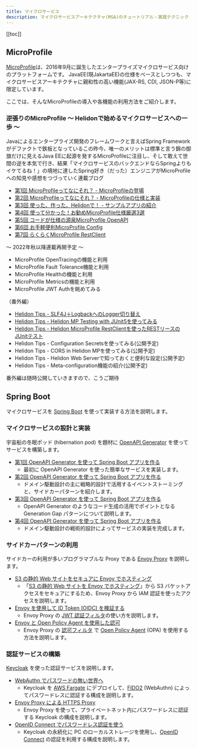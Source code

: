 ```yaml
---
title: マイクロサービス
description: マイクロサービスアーキテクチャ(MSA)のチュートリアル・実践テクニック
---
```


[[toc]]

## MicroProfile
[MicroProfile](https://microprofile.io/)は、2016年9月に誕生したエンタープライズマイクロサービス向けのプラットフォームです。
JavaEE(現JakartaEE)の仕様をベースとしつつも、マイクロサービスアーキテクチャに親和性の高い機能(JAX-RS, CDI, JSON-P等)に限定しています。

ここでは、そんなMicroProfileの導入や各機能の利用方法をご紹介します。


### 逆張りのMicroProfile ～ Helidonで始めるマイクロサービスへの一歩 ～
Javaによるエンタープライズ開発のフレームワークと言えばSpring Frameworkがデファクトで鉄板となっているこの昨今、唯一のメリットは標準と言う錦の御旗だけに見えるJava EEに起源を発するMicroProfileに注目し、そして敢えて世間の逆を本気で行き、結果「マイクロサービスのバックエンドならSpringよりもイケてるね！」の境地に達したSpring好き（だった）エンジニアがMicroProfileへの知見や感想をつづっていく連載ブログ

- [第1回 MicroProfileってなにそれ？ - MicroProfileの登場](/msa/mp/cntrn01-what-mp/)
- [第2回 MicroProfileってなにそれ？ - MicroProfileの仕様と実装](/msa/mp/cntrn02-what-mp/)
- [第3回 使った、作った、Helidonで！ - サンプルアプリの紹介](/msa/mp/cntrn03-sampleapp-helidon/)
- [第4回 使って分かった！お勧めMicroProfile仕様厳選3選](/msa/mp/cntrn04-spec-ranking/)
- [第5回 コードが仕様の源泉MicroProfile OpenAPI](/msa/mp/cntrn05-mp-openapi/)
- [第6回 お手軽便利MicroProfile Config](/msa/mp/cntrn06-mp-config/)
- [第7回 らくらくMicroProfile RestClient](/msa/mp/cntrn07-mp-restclient/)
  
～ 2022年秋以降連載再開予定 ～
- MicroProfile OpenTracingの機能と利用
- MicroProfile Fault Tolerance機能と利用
- MicroProfile Healthの機能と利用
- MicroProfile Metricsの機能と利用
- MicroProfile JWT Authを眺めてみる

（番外編）
- [Helidon Tips - SLF4J＋LogbackへのLogger切り替え](/msa/mp/ext01-helidon-logback/)
- [Helidon Tips - Helidon MP Testing with JUnit5を使ってみる](/msa/mp/ext02-helidon-testing/)
- [Helidon Tips - Helidon MicroProfile RestClientを使ったRESTリースのJUnitテスト](/msa/mp/ext03-helidon-rest-testing)
- Helidon Tips - Configuration Secretsを使ってみる(公開予定)
- Helidon Tips - CORS in Helidon MPを使ってみる(公開予定)
- Helidon Tips - Helidon Web Serverで知っておくと便利な設定(公開予定)
- Helidon Tips - Meta-configuration機能の紹介(公開予定)

番外編は随時公開していきますので、こうご期待

## Spring Boot

マイクロサービスを [Spring Boot](https://spring.io/projects/spring-boot) を使って実装する方法を説明します。

### マイクロサービスの設計と実装
宇宙船の冬眠ポッド (hibernation pod) を題材に [OpenAPI Generator](https://openapi-generator.tech/) を使ってサービスを構築します。

- [第1回 OpenAPI Generator を使って Spring Boot アプリを作る](/blogs/2022/06/04/openapi-generator-1/)<br/>
  - 最初に OpenAPI Generator を使った簡単なサービスを実装します。
- [第2回 OpenAPI Generator を使って Spring Boot アプリを作る](/blogs/2022/06/09/openapi-generator-2/)
  - ドメイン駆動設計の主に戦略的設計で活用するイベントストーミングと、サイドカーパターンを紹介します。
- [第3回 OpenAPI Generator を使って Spring Boot アプリを作る](/blogs/2022/06/17/openapi-generator-3/)
  - OpenAPI Generator のようなコード生成の活用でポイントとなる Generation Gap パターンについて説明します。
- [第4回 OpenAPI Generator を使って Spring Boot アプリを作る](/blogs/2022/06/24/openapi-generator-4/)
  - ドメイン駆動設計の戦術的設計によってサービスの実装を完成します。

### サイドカーパターンの利用
サイドカーの利用が多いプログラマブルな Proxy である [Envoy Proxy](https://www.envoyproxy.io/) を説明します。

- [S3 の静的 Web サイトをセキュアに Envoy でホスティング](/blogs/2022/03/26/hosting-a-static-website-using-s3-with-envoy-2/)
  - 「[S3 の静的 Web サイトを Envoy でホスティング](/blogs/2022/02/16/hosting-a-static-website-using-s3-with-envoy/)」から S3 バケットアクセスをセキュアにするため、Envoy Proxy から IAM 認証を使ったアクセスを説明します。
- [Envoy を使用して ID Token (OIDC) を検証する](/blogs/2022/02/20/envoy-authn/)
  - Envoy Proxy の [JWT 認証フィルタ](https://www.envoyproxy.io/docs/envoy/latest/intro/arch_overview/security/jwt_authn_filter)の使い方を説明します。
- [Envoy と Open Policy Agent を使用した認可](/blogs/2022/02/20/envoy-authz/)
  - Envoy Proxy の [認可フィルタ](https://www.envoyproxy.io/docs/envoy/latest/intro/arch_overview/security/ext_authz_filter) で [Open Policy Agent](https://www.openpolicyagent.org/) (OPA) を使用する方法を説明します。

### 認証サービスの構築
[Keycloak](https://www.keycloak.org/) を使った認証サービスを説明します。

- [WebAuthn でパスワードの無い世界へ](/blogs/2022/06/15/webauthn-1/)
  - Keycloak を [AWS Fargate](https://aws.amazon.com/jp/fargate/) にデプロイして、[FIDO2](https://fidoalliance.org/fido2/) (WebAuthn) によってパスワードレスに認証する構成を説明します。
- [Envoy Proxy による HTTPS Proxy](/blogs/2022/06/20/https-envoy-proxy/)
  - Envoy Proxy を使って、プライベートネット内にパスワードレスに認証する Keycloak の構成を説明します。
- [OpenID Connect でパスワードレス認証を使う](/blogs/2022/06/23/webauthn-3/)
  - Keycloak の永続化に PC のローカルストレージを使用し、[OpenID Connect](https://openid.net/specs/openid-connect-core-1_0.html) の認証を利用する構成を説明します。 
